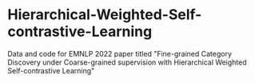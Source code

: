 # Hierarchical-Weighted-Self-contrastive-Learning
Data and code for EMNLP 2022 paper titled "Fine-grained Category Discovery under Coarse-grained supervision with Hierarchical Weighted Self-contrastive Learning"
